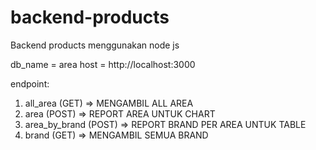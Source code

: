 # backend-products
Backend products menggunakan node js

db_name = area
host = http://localhost:3000

endpoint:
1. all_area (GET) => MENGAMBIL ALL AREA
2. area (POST) => REPORT AREA UNTUK CHART
3. area_by_brand (POST) => REPORT BRAND PER AREA UNTUK TABLE
4. brand (GET) => MENGAMBIL SEMUA BRAND
